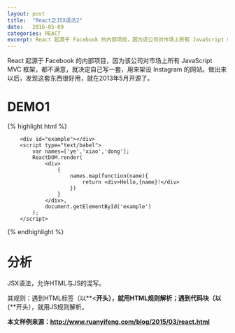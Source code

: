 ```yaml
---
layout: post
title:  "React之JSX语法2"
date:   2016-05-09
categories: REACT
excerpt: React 起源于 Facebook 的内部项目，因为该公司对市场上所有 JavaScript MVC 框架，都不满意，就决定自己写一套，用来架设 Instagram 的网站。做出来以后，发现这套东西很好用，就在2013年5月开源了。...
---
```


React 起源于 Facebook 的内部项目，因为该公司对市场上所有 JavaScript MVC 框架，都不满意，就决定自己写一套，用来架设 Instagram 的网站。做出来以后，发现这套东西很好用，就在2013年5月开源了。

# DEMO1

{% highlight html %}
<!DOCTYPE html>
		<div id="example"></div>
		<script type="text/babel">
			var names=['ye','xiao','dong'];
			ReactDOM.render(
				<div>
					{
						names.map(function(name){
							return <div>Hello,{name}!</div>
						})
					}
				</div>,	
				document.getElementById('example')
			);
		</script>
{% endhighlight %}

# 分析

JSX语法，允许HTML与JS的混写。

其规则：遇到HTML标签（以**<**开头），就用HTML规则解析；遇到代码块（以**{**开头），就用JS规则解析。


**本文样例来源：http://www.ruanyifeng.com/blog/2015/03/react.html**